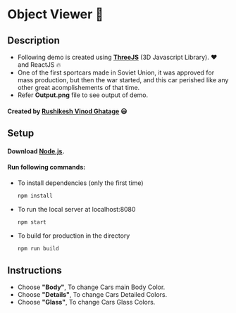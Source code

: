 # Object Viewer :red_car:
## Description
* Following demo is created using **[ThreeJS](https://threejs.org/)** (3D Javascript Library). :heart: and ReactJS :fire:
* One of the first sportcars made in Soviet Union, it was approved for mass production, but then the war started, and this car perished like any other great acomplishements of that time.
* Refer **Output.png** file to see output of demo.
#### Created by [Rushikesh Vinod Ghatage](https://www.linkedin.com/in/rushikesh-ghatage-477489222/) :smiley:
## Setup
#### Download [Node.js](https://nodejs.org/en/download/).
#### Run following commands:

* To install dependencies (only the first time)
  ``` bash
  npm install
  ```
* To run the local server at localhost:8080
  ``` bash
  npm start
  ```
* To build for production in the directory
  ``` bash
  npm run build
  ```
## Instructions
* Choose **"Body"**, To change Cars main Body Color.
* Choose **"Details"**, To change Cars Detailed Colors.
* Choose **"Glass"**, To change Cars Glass Colors.
